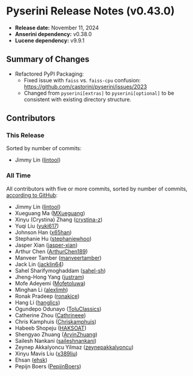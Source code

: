 # Pyserini Release Notes (v0.43.0)

+ **Release date:** November 11, 2024
+ **Anserini dependency:** v0.38.0
+ **Lucene dependency:** v9.9.1

## Summary of Changes

+ Refactored PyPI Packaging:
  + Fixed issue with `faiss` vs. `faiss-cpu` confusion: https://github.com/castorini/pyserini/issues/2023
  + Changed from `pyserini[extras]` to `pyserini[optional]` to be consistent with existing directory structure.

## Contributors

### This Release

Sorted by number of commits:

+ Jimmy Lin ([lintool](https://github.com/lintool))

### All Time

All contributors with five or more commits, sorted by number of commits, [according to GitHub](https://github.com/castorini/pyserini/graphs/contributors):

+ Jimmy Lin ([lintool](https://github.com/lintool))
+ Xueguang Ma ([MXueguang](https://github.com/MXueguang))
+ Xinyu (Crystina) Zhang ([crystina-z](https://github.com/crystina-z))
+ Yuqi Liu ([yuki617](https://github.com/yuki617))
+ Johnson Han ([x65han](https://github.com/x65han))
+ Stephanie Hu ([stephaniewhoo](https://github.com/stephaniewhoo))
+ Jasper Xian ([jasper-xian](https://github.com/jasper-xian))
+ Arthur Chen ([ArthurChen189](https://github.com/ArthurChen189))
+ Manveer Tamber ([manveertamber](https://github.com/manveertamber))
+ Jack Lin ([jacklin64](https://github.com/jacklin64))
+ Sahel Sharifymoghaddam ([sahel-sh](https://github.com/sahel-sh))
+ Jheng-Hong Yang ([justram](https://github.com/justram))
+ Mofe Adeyemi ([Mofetoluwa](https://github.com/Mofetoluwa))
+ Minghan Li ([alexlimh](https://github.com/alexlimh))
+ Ronak Pradeep ([ronakice](https://github.com/ronakice))
+ Hang Li ([hanglics](https://github.com/hanglics))
+ Ogundepo Odunayo ([ToluClassics](https://github.com/ToluClassics))
+ Catherine Zhou ([Cathrineee](https://github.com/Cathrineee))
+ Chris Kamphuis ([Chriskamphuis](https://github.com/Chriskamphuis))
+ Habeeb Shopeju ([HAKSOAT](https://github.com/HAKSOAT))
+ Shengyao Zhuang ([ArvinZhuang](https://github.com/ArvinZhuang))
+ Sailesh Nankani ([saileshnankani](https://github.com/saileshnankani))
+ Zeynep Akkalyoncu Yilmaz ([zeynepakkalyoncu](https://github.com/zeynepakkalyoncu))
+ Xinyu Mavis Liu ([x389liu](https://github.com/x389liu))
+ Ehsan ([ehsk](https://github.com/ehsk))
+ Pepijn Boers ([PepijnBoers](https://github.com/PepijnBoers))
